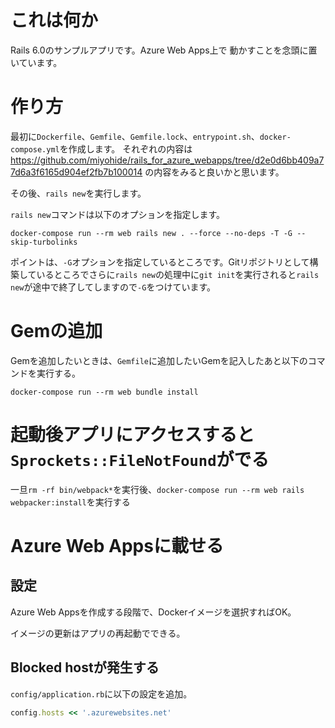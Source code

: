 # これは何か

Rails 6.0のサンプルアプリです。Azure Web Apps上で
動かすことを念頭に置いています。

# 作り方

最初に`Dockerfile`、`Gemfile`、`Gemfile.lock`、`entrypoint.sh`、`docker-compose.yml`を作成します。
それぞれの内容は https://github.com/miyohide/rails_for_azure_webapps/tree/d2e0d6bb409a77d6a3f6165d904ef2fb7b100014 の内容をみると良いかと思います。

その後、`rails new`を実行します。

`rails new`コマンドは以下のオプションを指定します。

```
docker-compose run --rm web rails new . --force --no-deps -T -G --skip-turbolinks
```

ポイントは、`-G`オプションを指定しているところです。Gitリポジトリとして構築しているところでさらに`rails new`の処理中に`git init`を実行されると`rails new`が途中で終了してしますので`-G`をつけています。

# Gemの追加

Gemを追加したいときは、`Gemfile`に追加したいGemを記入したあと以下のコマンドを実行する。

```
docker-compose run --rm web bundle install
```

# 起動後アプリにアクセスすると`Sprockets::FileNotFound`がでる

一旦`rm -rf bin/webpack*`を実行後、`docker-compose run --rm web rails webpacker:install`を実行する

# Azure Web Appsに載せる

## 設定

Azure Web Appsを作成する段階で、Dockerイメージを選択すればOK。

イメージの更新はアプリの再起動でできる。

## Blocked hostが発生する

`config/application.rb`に以下の設定を追加。

```ruby
config.hosts << '.azurewebsites.net'
```
